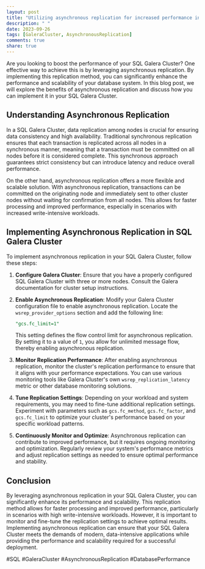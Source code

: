 ```yaml
---
layout: post
title: "Utilizing asynchronous replication for increased performance in SQL Galera Cluster"
description: " "
date: 2023-09-26
tags: [GaleraCluster, AsynchronousReplication]
comments: true
share: true
---
```


Are you looking to boost the performance of your SQL Galera Cluster? One effective way to achieve this is by leveraging asynchronous replication. By implementing this replication method, you can significantly enhance the performance and scalability of your database system. In this blog post, we will explore the benefits of asynchronous replication and discuss how you can implement it in your SQL Galera Cluster.

## Understanding Asynchronous Replication

In a SQL Galera Cluster, data replication among nodes is crucial for ensuring data consistency and high availability. Traditional synchronous replication ensures that each transaction is replicated across all nodes in a synchronous manner, meaning that a transaction must be committed on all nodes before it is considered complete. This synchronous approach guarantees strict consistency but can introduce latency and reduce overall performance.

On the other hand, asynchronous replication offers a more flexible and scalable solution. With asynchronous replication, transactions can be committed on the originating node and immediately sent to other cluster nodes without waiting for confirmation from all nodes. This allows for faster processing and improved performance, especially in scenarios with increased write-intensive workloads.

## Implementing Asynchronous Replication in SQL Galera Cluster

To implement asynchronous replication in your SQL Galera Cluster, follow these steps:

1. **Configure Galera Cluster**: Ensure that you have a properly configured SQL Galera Cluster with three or more nodes. Consult the Galera documentation for cluster setup instructions.

2. **Enable Asynchronous Replication**: Modify your Galera Cluster configuration file to enable asynchronous replication. Locate the `wsrep_provider_options` section and add the following line:

    ```sql
    "gcs.fc_limit=1"
    ```

    This setting defines the flow control limit for asynchronous replication. By setting it to a value of `1`, you allow for unlimited message flow, thereby enabling asynchronous replication.

3. **Monitor Replication Performance**: After enabling asynchronous replication, monitor the cluster's replication performance to ensure that it aligns with your performance expectations. You can use various monitoring tools like Galera Cluster's own `wsrep_replication_latency` metric or other database monitoring solutions.

4. **Tune Replication Settings**: Depending on your workload and system requirements, you may need to fine-tune additional replication settings. Experiment with parameters such as `gcs.fc_method`, `gcs.fc_factor`, and `gcs.fc_limit` to optimize your cluster's performance based on your specific workload patterns.

5. **Continuously Monitor and Optimize**: Asynchronous replication can contribute to improved performance, but it requires ongoing monitoring and optimization. Regularly review your system's performance metrics and adjust replication settings as needed to ensure optimal performance and stability.

## Conclusion

By leveraging asynchronous replication in your SQL Galera Cluster, you can significantly enhance its performance and scalability. This replication method allows for faster processing and improved performance, particularly in scenarios with high write-intensive workloads. However, it is important to monitor and fine-tune the replication settings to achieve optimal results. Implementing asynchronous replication can ensure that your SQL Galera Cluster meets the demands of modern, data-intensive applications while providing the performance and scalability required for a successful deployment.

#SQL #GaleraCluster #AsynchronousReplication #DatabasePerformance